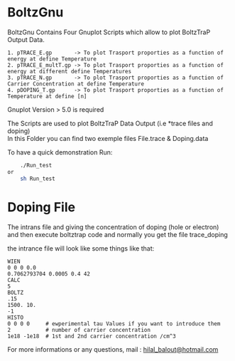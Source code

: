 # BoltzGnu
BoltzGnu Contains Four Gnuplot Scripts which allow to plot BoltzTraP Output Data.

	1. pTRACE_E.gp       -> To plot Trasport proporties as a function of energy at define Temperature
	2. pTRACE_E_multT.gp -> To plot Trasport proporties as a function of energy at different define Temperatures
	3. pTRACE_N.gp       -> To plot Trasport proporties as a function of Carrier Concentration at define Temperature
	4. pDOPING_T.gp      -> To plot Trasport proporties as a function of Temperature at define [n]
	
Gnuplot Version > 5.0 is required  

The Scripts are used to plot BoltzTraP Data Output (i.e *trace files and doping)<br>
In this Folder you can find two exemple files  File.trace & Doping.data<br> 

To have a quick demonstration Run:
```bash
	./Run_test
or
	sh Run_test
```

# Doping File
The intrans file and giving the concentration of doping (hole or electron) and then execute boltztrap code and normally you get the file trace_doping

the intrance file will look like some things like that:
```
WIEN
0 0 0 0.0
0.7062793704 0.0005 0.4 42
CALC
5
BOLTZ
.15
1500. 10.
-1
HISTO
0 0 0 0     # ewperimental tau Values if you want to introduce them
2           # number of carrier concentration
1e18 -1e18  # 1st and 2nd carrier concentration /cm^3
```

For more informations or any questions, mail : hilal_balout@hotmail.com  
